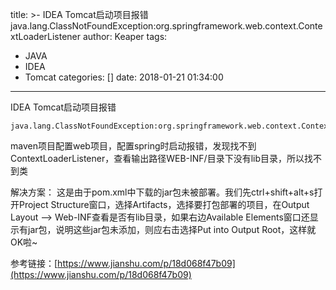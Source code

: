 title: >-
  IDEA Tomcat启动项目报错
  java.lang.ClassNotFoundException:org.springframework.web.context.ContextLoaderListener
author: Keaper
tags:
  - JAVA
  - IDEA
  - Tomcat
categories: []
date: 2018-01-21 01:34:00
---
IDEA Tomcat启动项目报错

```
java.lang.ClassNotFoundException:org.springframework.web.context.ContextLoaderListener
```

maven项目配置web项目，配置spring时启动报错，发现找不到ContextLoaderListener，查看输出路径WEB-INF/目录下没有lib目录，所以找不到类

解决方案：
这是由于pom.xml中下载的jar包未被部署。我们先ctrl+shift+alt+s打开Project Structure窗口，选择Artifacts，选择要打包部署的项目，在Output Layout –> Web-INF查看是否有lib目录，如果右边Available Elements窗口还显示有jar包，说明这些jar包未添加，则应右击选择Put into Output Root，这样就OK啦~


参考链接：[https://www.jianshu.com/p/18d068f47b09](https://www.jianshu.com/p/18d068f47b09)
